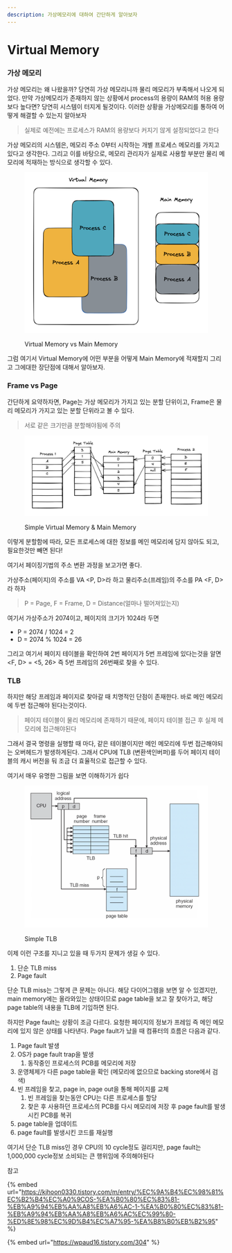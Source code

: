 ```yaml
---
description: 가상메모리에 대하여 간단하게 알아보자
---
```


# Virtual Memory

### 가상 메모리

가상 메모리는 왜 나왔을까? 당연히 가상 메모리니까 물리 메모리가 부족해서 나오게 되었다. 만약 가상메모리가 존재하지 않는 상황에서 process의 용량이 RAM의 허용 용량보다 높다면? 당연히 시스템이 터지게 될것이다. 이러한 상황을 가상메모리를 통하여 어떻게 해결할 수 있는지 알아보자

> 실제로 예전에는 프로세스가 RAM의 용량보다 커지기 않게 설정되었다고 한다

가상 메모리의 시스템은, 메모리 주소 0부터 시작하는 개별 프로세스 메모리를 가지고 있다고 생각한다. 그리고 이를 바탕으로, 메모리 관리자가 실제로 사용할 부분만 물리 메모리에 적재하는 방식으로 생각할 수 있다.

<figure><img src="../.gitbook/assets/image (1) (1).png" alt=""><figcaption><p>Virtual Memory vs Main Memory</p></figcaption></figure>

그럼 여기서 Virtual Memory에 어떤 부분을 어떻게 Main Memory에 적재할지 그리고 그에대한 장단점에 대해서 알아보자.

### Frame vs Page

간단하게 요약하자면, Page는 가상 메모리가 가지고 있는 분할 단위이고, Frame은 물리 메모리가 가지고 있는 분할 단위라고 볼 수 있다.

> 서로 같은 크기만큼 분할해야됨에 주의

<figure><img src="../.gitbook/assets/image.png" alt=""><figcaption><p>Simple Virtual Memory &#x26; Main Memory</p></figcaption></figure>

이렇게 분할함에 따라, 모든 프로세스에 대한 정보를 메인 메모리에 담지 않아도 되고, 필요한것만 빼면 된다!

여기서 페이징기법의 주소 변환 과정을 보고가면 좋다.

가상주소(페이지)의 주소를 VA \<P, D>라 하고 물리주소(프레임)의 주소를 PA \<F, D>라 하자

> P = Page, F = Frame, D = Distance(얼마나 떨어져있는지)

여기서 가상주소가 2074이고, 페이지의 크기가 1024라 두면

* P = 2074 / 1024 = 2
* D = 2074 % 1024 = 26

그리고 여기서 페이지 테이블을 확인하여 2번 페이지가 5번 프레임에 있다는것을 알면 \<F, D> = <5, 26> 즉 5번 프레임의 26번째로 찾을 수 있다.&#x20;

### TLB

하지만 해당 프레임과 페이지로 찾아갈 때 치명적인 단점이 존재한다. 바로 메인 메모리에 두번 접근해야 된다는것이다.

> 페이지 테이블이 물리 메모리에 존재하기 때문에, 페이지 테이블 접근 후 실제 메모리에 접근해야된다

그래서 결국 명령을 실행할 때 마다, 같은 테이블이지만 메인 메모리에 두번 접근해야되는 오버헤드가 발생하게된다. 그래서 CPU에 TLB (변환색인버퍼)를 두어 페이지 테이블의 캐시 버전을 둬 조금 더 효율적으로 접근할 수 있다.

여기서 매우 유명한 그림을 보면 이해하기가 쉽다

<figure><img src="../.gitbook/assets/image (2).png" alt=""><figcaption><p>Simple TLB</p></figcaption></figure>

이제 이런 구조를 지니고 있을 때 두가지 문제가 생길 수 있다.

1. 단순 TLB miss
2. Page fault

단순 TLB miss는 그렇게 큰 문제는 아니다. 해당 다이어그램을 보면 알 수 있겠지만, main memory에는 올라와있는 상태이므로 page table을 보고 잘 찾아가고, 해당 page table의 내용을 TLB에 기입하면 된다.

하지만 Page fault는 상황이 조금 다르다. 요청한 페이지의 정보가 프레임 즉 메인 메모리에 있지 않은 상태를 나타낸다. Page fault가 났을 때 컴퓨터의 흐름은 다음과 같다.

1. Page fault 발생
2. OS가 page fault trap을 발생
   1. 동작중인 프로세스의 PCB를 메모리에 저장
3. 운영체제가 다른 page table을 확인 (메모리에 없으므로 backing store에서 검색)
4. 빈 프레임을 찾고, page in, page out을 통해 페이지를 교체
   1. 빈 프레임을 찾는동안 CPU는 다른 프로세스를 할당
   2. 찾은 후 사용하던 프로세스의 PCB를 다시 메모리에 저장 후 page fault를 발생시킨 PCB를 복귀
5. page table을 업데이트
6. page fault를 발생시킨 코드를 재실행

여기서 단순 TLB miss인 경우 CPU의 10 cycle정도 걸리지만, page fault는 1,000,000 cycle정보 소비되는 큰 행위임에 주의해야된다



참고&#x20;

{% embed url="https://kjhoon0330.tistory.com/m/entry/%EC%9A%B4%EC%98%81%EC%B2%B4%EC%A0%9COS-%EA%B0%80%EC%83%81-%EB%A9%94%EB%AA%A8%EB%A6%AC-1-%EA%B0%80%EC%83%81-%EB%A9%94%EB%AA%A8%EB%A6%AC%EC%99%80-%ED%8E%98%EC%9D%B4%EC%A7%95-%EA%B8%B0%EB%B2%95" %}

{% embed url="https://wpaud16.tistory.com/304" %}
